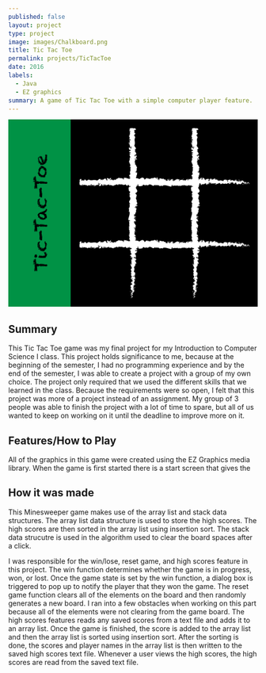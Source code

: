 ```yaml
---
published: false
layout: project
type: project
image: images/Chalkboard.png
title: Tic Tac Toe
permalink: projects/TicTacToe
date: 2016
labels:
  - Java
  - EZ graphics
summary: A game of Tic Tac Toe with a simple computer player feature.
---
```


<img class="ui large rounded image" src="../images/Chalkboard.png">

<H2>Summary</H2>
This Tic Tac Toe game was my final project for my Introduction to Computer Science I class. This project holds significance to me, because at the beginning of the semester, I had no programming experience and by the end of the semester, I was able to create a project with a group of my own choice. The project only required that we used the different skills that we learned in the class. Because the requirements were so open, I felt that this project was more of a project instead of an assignment. My group of 3 people was able to finish the project with a lot of time to spare, but all of us wanted to keep on working on it until the deadline to improve more on it.

<H2>Features/How to Play</H2>
  All of the graphics in this game were created using the EZ Graphics media library. When the game is first started there is a start screen that gives the 

<H2>How it was made</H2>
This Minesweeper game makes use of the array list and stack data structures. The array list data structure is used to store the high scores. The high scores are then sorted in the array list using insertion sort. The stack data strucutre is used in the algorithm used to clear the board spaces after a click. 

I was responsible for the win/lose, reset game, and high scores feature in this project. The win function determines whether the game is in progress, won, or lost. Once the game state is set by the win function, a dialog box is triggered to pop up to notify the player that they won the game. The reset game function clears all of the elements on the board and then randomly generates a new board. I ran into a few obstacles when working on this part because all of the elements were not clearing from the game board. The high scores features reads any saved scores from a text file and adds it to an array list. Once the game is finished, the score is added to the array list and then the array list is sorted using insertion sort. After the sorting is done, the scores and player names in the array list is then written to the saved high scores text file. Whenever a user views the high scores, the high scores are read from the saved text file. 
